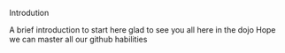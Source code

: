 Introdution

A brief introduction to start here glad to see you all here in the dojo 
Hope we can master all our github habilities
